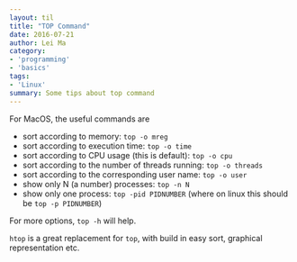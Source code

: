```yaml
---
layout: til
title: "TOP Command"
date: 2016-07-21
author: Lei Ma
category:
- 'programming'
- 'basics'
tags:
- 'Linux'
summary: Some tips about top command
---
```




For MacOS, the useful commands are

* sort according to memory: `top -o mreg`
* sort according to execution time: `top -o time`
* sort according to CPU usage (this is default): `top -o cpu`
* sort according to the number of threads running: `top -o threads`
* sort according to the corresponding user name: `top -o user`
* show only N (a number) processes: `top -n N`
* show only one process: `top -pid PIDNUMBER` (where on linux this should be `top -p PIDNUMBER`)

For more options, `top -h` will help.

`htop` is a great replacement for `top`, with build in easy sort, graphical representation etc.
